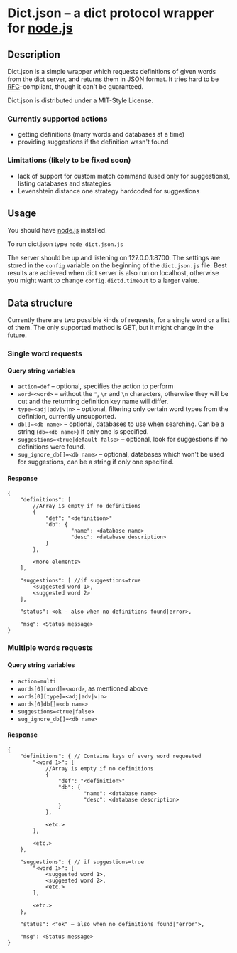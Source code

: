 # Dict.json – a dict protocol wrapper for [node.js](http://nodejs.org/)

## Description ##

Dict.json is a simple wrapper which requests definitions of given words from the dict server, and returns them in JSON format.
It tries hard to be [RFC](http://www.dict.org/rfc2229.txt)–compliant, though it can't be guaranteed.

Dict.json is distributed under a MIT-Style License.

### Currently supported actions ###
* getting definitions (many words and databases at a time)
* providing suggestions if the definition wasn't found

### Limitations (likely to be fixed soon) ###
* lack of support for custom match command (used only for suggestions), listing databases and strategies
* Levenshtein distance one strategy hardcoded for suggestions


## Usage ##

You should have [node.js](http://nodejs.org/) installed.

To run dict.json type `node dict.json.js`

The server should be up and listening on 127.0.0.1:8700.
The settings are stored in the `config` variable on the beginning of the `dict.json.js` file.
Best results are achieved when dict server is also run on localhost, otherwise you might want to change `config.dictd.timeout` to a larger value.


## Data structure ##

Currently there are two possible kinds of requests, for a single word or a list of them.
The only supported method is GET, but it might change in the future.

### Single word requests ###

#### Query string variables ####
* `action=def` – optional, specifies the action to perform
* `word=<word>` – without the `"`, `\r` and `\n` characters, otherwise they will be cut and the returning definition key name will differ.
* `type=<adj|adv|v|n>` – optional, filtering only certain word types from the definition, currently unsupported.
* `db[]=<db name>` – optional, databases to use when searching. Can be a string (`db=<db name>`) if only one is specified.
* `suggestions=<true|default false>` – optional, look for suggestions if no definitions were found.
* `sug_ignore_db[]=<db name>` – optional, databases which won't be used for suggestions, can be a string if only one specified.

#### Response ####
	{
		"definitions": [
			//Array is empty if no definitions
			{
				"def": "<definition>"
				"db": {
						"name": <database name>
						"desc": <database description>
				}
			},
			
			<more elements>
		],
		
		"suggestions": [ //if suggestions=true
			<suggested word 1>,
			<suggested word 2>
		],
		
		"status": <ok - also when no definitions found|error>,
		
		"msg": <Status message>
	}

### Multiple words requests ###
#### Query string variables ####
* `action=multi`
* `words[0][word]=<word>`, as mentioned above
* `words[0][type]=<adj|adv|v|n>`
* `words[0]db[]=<db name>`
* `suggestions=<true|false>`
* `sug_ignore_db[]=<db name>`
		
#### Response ####
	{
		"definitions": { // Contains keys of every word requested
			"<word 1>": [
				//Array is empty if no definitions
				{
					"def": "<definition>"
					"db": {
							"name": <database name>
							"desc": <database description>
					}
				},
				
				<etc.>
			],
			
			<etc.>
		},
		
		"suggestions": { // if suggestions=true
			"<word 1>": [
				<suggested word 1>,
				<suggested word 2>,
				<etc.>
			],
			
			<etc.>
		},
		
		"status": <"ok" – also when no definitions found|"error">,
		
		"msg": <Status message>
	}